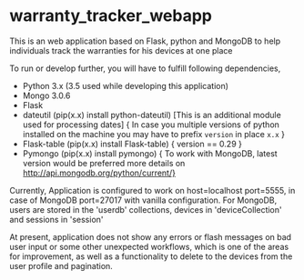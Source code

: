 # warranty_tracker_webapp
This is an web application based on Flask, python and MongoDB to help individuals track the warranties for his devices at one place

To run or develop further, you will have to fulfill following dependencies,
- Python 3.x (3.5 used while developing this application)
- Mongo 3.0.6
- Flask
- dateutil (pip(x.x) install python-dateutil) [This is an additional module used for processing dates]
  { In case you multiple versions of python installed on the machine you may have to prefix `version` in place `x.x` }
- Flask-table (pip(x.x) install Flask-table) { version == 0.29 }
- Pymongo (pip(x.x) install pymongo)
 { To work with MongoDB, latest version would be preferred more details on http://api.mongodb.org/python/current/}
 
 Currently, Application is configured to work on host=localhost port=5555, in case of MongoDB port=27017 with vanilla configuration.
 For MongoDB, users are stored in the 'userdb' collections, devices in 'deviceCollection' and sessions in 'session'
 
 At present, application does not show any errors or flash messages on bad user input or some other unexpected workflows, which is one
 of the areas for improvement, as well as a functionality to delete to the devices from the user profile and pagination.

